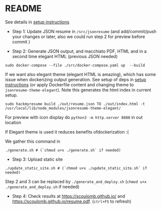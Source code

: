 # README

See details in [setup instructions](setup_instructions.md)

- Step 1: Update JSON resume in `/src/jsonresume` (and add/commit/push your changes or later, also we could run step 2 for preview before commit )

- Step 2: Generate JSON output, and macchiato PDF, HTML and in a second time elegant HTML (previous JSON needed)

```
sudo docker-compose --file ./src/docker-compose.yaml up  --build
```
If we want also elegant theme (elegant HTML is amazing), which has some issue when dockerizing output generation. See setup of deps in [setup instructions](setup_instructions.md) (or apply Dockerfile content and changing theme to `jsonresume-theme-elegant`). Note this generates the html index in current setup. 

```
sudo hackmyresume build ./out/resume.json TO ./out/index.html -t /usr/local/lib/node_modules/jsonresume-theme-elegant/
```

For preview with icon display do `python3 -m http.server 8080` in out location

If Elegant theme is used it reduces benefits ofdockerization :(

We gather this command in 

```
./generate.sh # (`chmod u+x ./generate.sh` if needed)
```

- Step 3: Upload static site

```
./update_static_site.sh # (`chmod u+x ./update_static_site.sh` if needed)
```

Step 2 and 3 can be replaced by `./generate_and_deploy.sh` (`chmod u+x ./generate_and_deploy.sh` if needed)

- Step 4: Check results at  https://scoulomb.github.io/ and https://scoulomb.github.io/resume.pdf. (`ctrl+F5` to refresh)

<!--

### Status

- OK proc valide 
- we could do optional exploration proposed in [setup instrutions](setup_instructions.md#EXPLO_TAG) => dockerhub
- automate readme -> DONE and related to readme so only there
- link OK (yaml, output pdf and web and gravatar)
- open browser => NO
- 19jul ok; may need to clean github.io with the time as long update or do amend?
- full ci/cd blocked by elegant theme
### TODO

- ALign LI?

UPDATE OK
-->
